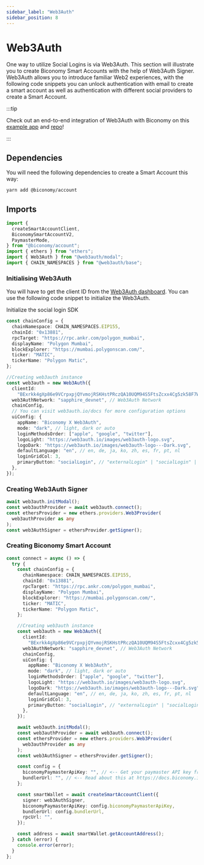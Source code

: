 ```yaml
---
sidebar_label: "Web3Auth"
sidebar_position: 8
---
```


# Web3Auth

One way to utilize Social Logins is via Web3Auth. This section will illustrate you to create Biconomy Smart Accounts with the help of Web3Auth Signer. Web3Auth allows you to introduce familiar Web2 experiences, with the following code snippets you can unlock authentication with email to create a smart account as well as authentication with different social providers to create a Smart Account.

:::tip

Check out an end-to-end integration of Web3Auth with Biconomy on this [example app](https://aaweb3auth.vercel.app/) and [repo](https://github.com/bcnmy/biconomy_web3auth_example)!

:::

## Dependencies

You will need the following dependencies to create a Smart Account this way:

```bash
yarn add @biconomy/account
```

## Imports

```typescript
import {
  createSmartAccountClient,
  BiconomySmartAccountV2,
  PaymasterMode,
} from "@biconomy/account";
import { ethers } from "ethers";
import { Web3Auth } from "@web3auth/modal";
import { CHAIN_NAMESPACES } from "@web3auth/base";
```

### Initialising Web3Auth

You will have to get the client ID from the [Web3Auth dashboard](https://dashboard.web3auth.io/login). You can use the following code snippet to initialize the Web3Auth.

Initialize the social login SDK

```typescript
const chainConfig = {
  chainNamespace: CHAIN_NAMESPACES.EIP155,
  chainId: "0x13881",
  rpcTarget: "https://rpc.ankr.com/polygon_mumbai",
  displayName: "Polygon Mumbai",
  blockExplorer: "https://mumbai.polygonscan.com/",
  ticker: "MATIC",
  tickerName: "Polygon Matic",
};

//Creating web3auth instance
const web3auth = new Web3Auth({
  clientId:
    "BExrkk4gXp86e9VCrpxpjQYvmojRSKHstPRczQA10UQM94S5FtsZcxx4Cg5zk58F7W1cAGNVx1-NPJCTFIzqdbs", // Get your Client ID from the Web3Auth Dashboard https://dashboard.web3auth.io/
  web3AuthNetwork: "sapphire_devnet", // Web3Auth Network
  chainConfig,
  // You can visit web3auth.io/docs for more configuration options
  uiConfig: {
    appName: "Biconomy X Web3Auth",
    mode: "dark", // light, dark or auto
    loginMethodsOrder: ["apple", "google", "twitter"],
    logoLight: "https://web3auth.io/images/web3auth-logo.svg",
    logoDark: "https://web3auth.io/images/web3auth-logo---Dark.svg",
    defaultLanguage: "en", // en, de, ja, ko, zh, es, fr, pt, nl
    loginGridCol: 3,
    primaryButton: "socialLogin", // "externalLogin" | "socialLogin" | "emailLogin"
  },
});
```

### Creating Web3Auth Signer

```typescript
await web3auth.initModal();
const web3authProvider = await web3auth.connect();
const ethersProvider = new ethers.providers.Web3Provider(
  web3authProvider as any
);
const web3AuthSigner = ethersProvider.getSigner();
```

### Creating Biconomy Smart Account

```typescript
const connect = async () => {
  try {
    const chainConfig = {
      chainNamespace: CHAIN_NAMESPACES.EIP155,
      chainId: "0x13881",
      rpcTarget: "https://rpc.ankr.com/polygon_mumbai",
      displayName: "Polygon Mumbai",
      blockExplorer: "https://mumbai.polygonscan.com/",
      ticker: "MATIC",
      tickerName: "Polygon Matic",
    };

    //Creating web3auth instance
    const web3auth = new Web3Auth({
      clientId:
        "BExrkk4gXp86e9VCrpxpjQYvmojRSKHstPRczQA10UQM94S5FtsZcxx4Cg5zk58F7W1cAGNVx1-NPJCTFIzqdbs", // Get your Client ID from the Web3Auth Dashboard https://dashboard.web3auth.io/
      web3AuthNetwork: "sapphire_devnet", // Web3Auth Network
      chainConfig,
      uiConfig: {
        appName: "Biconomy X Web3Auth",
        mode: "dark", // light, dark or auto
        loginMethodsOrder: ["apple", "google", "twitter"],
        logoLight: "https://web3auth.io/images/web3auth-logo.svg",
        logoDark: "https://web3auth.io/images/web3auth-logo---Dark.svg",
        defaultLanguage: "en", // en, de, ja, ko, zh, es, fr, pt, nl
        loginGridCol: 3,
        primaryButton: "socialLogin", // "externalLogin" | "socialLogin" | "emailLogin"
      },
    });

    await web3auth.initModal();
    const web3authProvider = await web3auth.connect();
    const ethersProvider = new ethers.providers.Web3Provider(
      web3authProvider as any
    );
    const web3AuthSigner = ethersProvider.getSigner();

    const config = {
      biconomyPaymasterApiKey: "", // <-- Get your paymaster API key from https://dashboard.biconomy.io/paymaster
      bundlerUrl: "", // <-- Read about this at https://docs.biconomy.io/dashboard#bundler-url
    };

    const smartWallet = await createSmartAccountClient({
      signer: web3AuthSigner,
      biconomyPaymasterApiKey: config.biconomyPaymasterApiKey,
      bundlerUrl: config.bundlerUrl,
      rpcUrl: "",
    });

    const address = await smartWallet.getAccountAddress();
  } catch (error) {
    console.error(error);
  }
};
```
